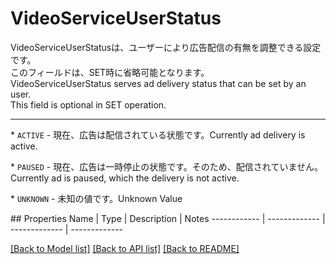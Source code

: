 # VideoServiceUserStatus

<div lang=\"ja\"> VideoServiceUserStatusは、ユーザーにより広告配信の有無を調整できる設定です。<br> このフィールドは、SET時に省略可能となります。 </div> <div lang=\"en\"> VideoServiceUserStatus serves ad delivery status that can be set by an user.<br> This field is optional in SET operation. </div> <hr> <p>* <code>ACTIVE</code> - <span lang=\"ja\">現在、広告は配信されている状態です。</span><span lang=\"en\">Currently ad delivery is active.</span></p> <p>* <code>PAUSED</code> - <span lang=\"ja\">現在、広告は一時停止の状態です。そのため、配信されていません。</span><span lang=\"en\">Currently ad is paused, which the delivery is not active.</span></p> <p>* <code>UNKNOWN</code> - <span lang=\"ja\">未知の値です。</span><span lang=\"en\">Unknown Value</span></p> 
## Properties
Name | Type | Description | Notes
------------ | ------------- | ------------- | -------------

[[Back to Model list]](../README.md#documentation-for-models) [[Back to API list]](../README.md#documentation-for-api-endpoints) [[Back to README]](../README.md)


